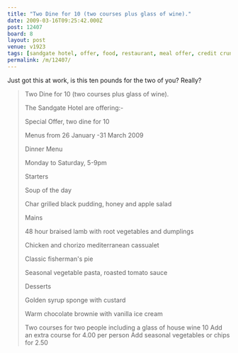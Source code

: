 ```yaml
---
title: "Two Dine for 10 (two courses plus glass of wine)."
date: 2009-03-16T09:25:42.000Z
post: 12407
board: 8
layout: post
venue: v1923
tags: [sandgate hotel, offer, food, restaurant, meal offer, credit crunch]
permalink: /m/12407/
---
```

Just got this at work, is this ten pounds for the two of you? Really?
<blockquote>Two Dine for 10 (two courses plus glass of wine).

The Sandgate Hotel are offering:-

Special Offer, two dine for 10

Menus from 26 January -31 March 2009

Dinner Menu

Monday to Saturday, 5-9pm

Starters

Soup of the day

Char grilled black pudding, honey and apple salad

Mains

48 hour braised lamb with root vegetables and dumplings

Chicken and chorizo mediterranean cassualet

Classic fisherman's pie

Seasonal vegetable pasta, roasted tomato sauce

Desserts

Golden syrup sponge with custard

Warm chocolate brownie with vanilla ice cream

Two courses for two people including a glass of house wine 10
Add an extra course for 4.00 per person
Add seasonal vegetables or chips for 2.50</blockquote>
